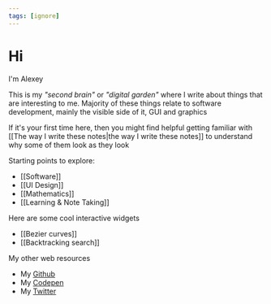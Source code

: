 ```yaml
---
tags: [ignore]
---
```


# Hi

I'm Alexey

This is my _"second brain"_ or _"digital garden"_ where I write about things that are interesting to me. Majority of these things relate to software development, mainly the visible side of it, GUI and graphics

If it's your first time here, then you might find helpful getting familiar
with [[The way I write these notes|the way I write these notes]] to understand why some of them look as
they look

Starting points to explore:

- [[Software]]
- [[UI Design]]
- [[Mathematics]]
- [[Learning & Note Taking]]

Here are some cool interactive widgets

- [[Bezier curves]]
- [[Backtracking search]]

My other web resources

- My [Github](https://github.com/artialex)
- My [Codepen](https://codepen.io/your-work?item_type=pen&grid_type=grid)
- My [Twitter](https://twitter.com/alextheartisan)

<!--

Likes, Bookmarks & Collections on [Stack Overflow](https://stackoverflow.com/users/4382572/alexey-selivanov?tab=bookmarks), [Dribble](https://dribbble.com/alextheartisan/likes), Behance, Pinterest, Artstation, Itchi

- [Vocabulary.com](https://www.vocabulary.com/profiles/B0HJ0T7QOW9BJS)
- https://libreddit.spike.codes/r/pathofexile
- https://www.troddit.com/r/pathofexile
- https://viewtube.io/watch?v=imbIsNAvUpM

-->

